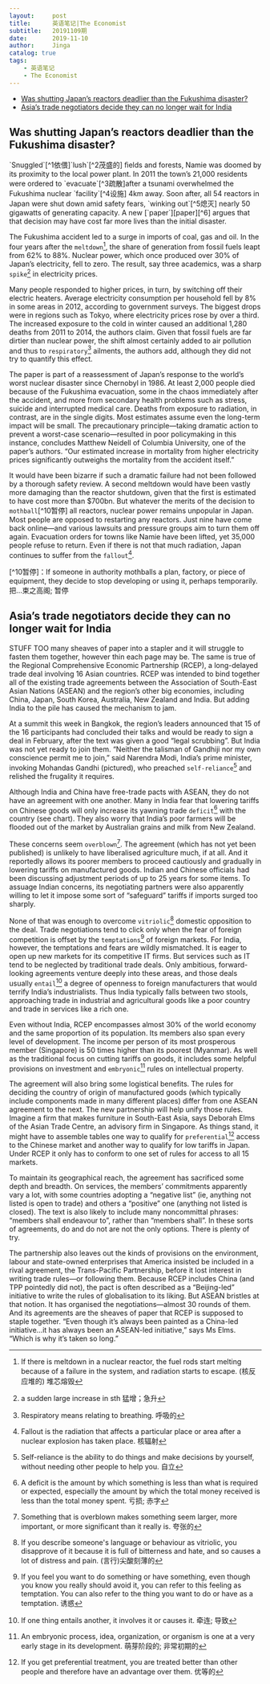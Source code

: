 ```yaml
---
layout:     post
title:      英语笔记|The Economist
subtitle:   20191109期
date:       2019-11-10
author:     Jinga
catalog: true
tags:
    - 英语笔记
    - The Economist
---
```

* [Was shutting Japan’s reactors deadlier than the Fukushima disaster?](#1)
* [Asia’s trade negotiators decide they can no longer wait for India](#2)

<h2 id="1">Was shutting Japan’s reactors deadlier than the Fukushima disaster?</h2>
`Snuggled`[^1依偎]`lush`[^2茂盛的] ﬁelds and forests, Namie was doomed by its proximity to the local 
power plant. In 2011 the town’s 21,000 residents were ordered to 
`evacuate`[^3疏散]after a tsunami overwhelmed the Fukushima nuclear `facility`[^4设施] 4km 
away. Soon after, all 54 reactors in Japan were shut down amid safety 
fears, `winking out`[^5熄灭] nearly 50 gigawatts of generating capacity. A new [`paper`][paper][^6] argues that that decision may have cost far more lives than the initial disaster. 

The Fukushima accident led
to a surge in imports of coal, gas and oil. In the four years after the
`meltdown`[^7堆芯熔毁], the share of generation from fossil fuels leapt from 62% to 
88%. Nuclear power, which once produced over 30% of Japan’s electricity,
fell to zero. The result, say three academics, was a sharp `spike`[^8猛增] in electricity prices. 

Many people responded to higher prices, in turn, by switching off  their electric heaters. Average electricity consumption per household  fell by 8% in some areas in 2012, according to government surveys. The  biggest drops were in regions such as Tokyo, where electricity prices  rose by over a third. The increased exposure to the cold in winter  caused an additional 1,280 deaths from 2011 to 2014, the authors claim.  Given that fossil fuels are far dirtier than nuclear power, the shift  almost certainly added to air pollution and thus to `respiratory`[^9呼吸的]  ailments, the authors add, although they did not try to quantify this  effect.

The paper is part of a reassessment of Japan’s response to the  world’s worst nuclear disaster since Chernobyl in 1986. At least 2,000  people died because of the Fukushima evacuation, some in the chaos  immediately after the accident, and more from secondary health problems  such as stress, suicide and interrupted medical care. Deaths from  exposure to radiation, in contrast, are in the single digits. Most  estimates assume even the long-term impact will be small. The  precautionary principle—taking dramatic action to prevent a worst-case  scenario—resulted in poor policymaking in this instance, concludes  Matthew Neidell of Columbia University, one of the paper’s authors. “Our  estimated increase in mortality from higher electricity prices  significantly outweighs the mortality from the accident itself.”

It would have been bizarre if such a dramatic failure had not been  followed by a thorough safety review. A second meltdown would have been  vastly more damaging than the reactor shutdown, given that the first is  estimated to have cost more than $700bn. But whatever the merits of the  decision to `mothball`[^10暂停] all reactors, nuclear power remains unpopular in  Japan. Most people are opposed to restarting any reactors. Just nine  have come back online—and various lawsuits and pressure groups aim to  turn them off again. Evacuation orders for towns like Namie have been  lifted, yet 35,000 people refuse to return. Even if there is not that  much radiation, Japan continues to suffer from the `fallout`[^11核辐射].

[^1依偎]:  If you snuggle somewhere, you settle yourself into a warm, comfortable position, especially by moving closer to another person. 

[^2茂盛的]: Lush fields or gardens have a lot of very healthy grass or plants. 

[^3疏散]:  To evacuate someone means to send them to a place of safety, away from a dangerous building, town, or area. 疏散; 使…撤离

[^4设施]: Facilities are buildings, pieces of equipment, or services that are provided for a particular purpose. 设施

[^5熄灭]: 终结；熄灭；电力瞬间中断

[paper]:http://ftp.iza.org/dp12687.pdf

[^6]:Matthew Neidell, Shinsuke Uchida and Marcella Veronesi, “Be Cautious  with the Precautionary Principle: Evidence from Fukushima Daiichi  Nuclear Accident” 

[^7堆芯熔毁]: If there is meltdown in a nuclear reactor, the fuel rods start melting because of a failure in the system, and radiation starts to escape. (核反应堆的) 堆芯熔毁

[^8猛增]: a sudden large increase in sth 猛增；急升

[^9呼吸的]: Respiratory means relating to breathing. 呼吸的

[^10暂停]：If someone in authority mothballs a plan, factory, or piece of equipment, they decide to stop developing or using it, perhaps temporarily. 把...束之高阁; 暂停

[^11核辐射]:Fallout is the radiation that affects a particular place or area after a nuclear explosion has taken place. 核辐射

<h2 id="2">Asia’s trade negotiators decide they can no longer wait for India</h2>
STUFF TOO many sheaves of paper into a stapler and it will struggle to fasten them together, however thin each page may be. The same is true of the Regional Comprehensive Economic Partnership (RCEP), a long-delayed trade deal involving 16 Asian countries. RCEP was intended to bind together all of the existing trade agreements between the Association of South-East Asian Nations (ASEAN) and the region’s other big economies, including China, Japan, South Korea, Australia, New Zealand and India. But adding India to the pile has caused the mechanism to jam.

At a summit this week in Bangkok, the region’s leaders announced that 15 of the 16 participants had concluded their talks and would be ready to sign a deal in February, after the text was given a good “legal scrubbing”. But India was not yet ready to join them. “Neither the talisman of Gandhiji nor my own conscience permit me to join,” said Narendra Modi, India’s prime minister, invoking Mohandas Gandhi (pictured), who preached `self-reliance`[^1自力更生] and relished the frugality it requires.

Although India and China have free-trade pacts with ASEAN, they do not have an agreement with one another. Many in India fear that lowering tariffs on Chinese goods will only increase its yawning trade `deficit`[^2赤字] with the country (see chart). They also worry that India’s poor farmers will be flooded out of the market by Australian grains and milk from New Zealand.

These concerns seem `overblown`[^3夸张的]. The agreement (which has not yet been published) is unlikely to have liberalised agriculture much, if at all. And it reportedly allows its poorer members to proceed cautiously and gradually in lowering tariffs on manufactured goods. Indian and Chinese officials had been discussing adjustment periods of up to 25 years for some items. To assuage Indian concerns, its negotiating partners were also apparently willing to let it impose some sort of “safeguard” tariffs if imports surged too sharply.

None of that was enough to overcome `vitriolic`[^4刻薄的] domestic opposition to the deal. Trade negotiations tend to click only when the fear of foreign competition is offset by the `temptations`[^5诱惑] of foreign markets. For India, however, the temptations and fears are wildly mismatched. It is eager to open up new markets for its competitive IT firms. But services such as IT tend to be neglected by traditional trade deals. Only ambitious, forward-looking agreements venture deeply into these areas, and those deals usually `entail`[^6导致] a degree of openness to foreign manufacturers that would terrify India’s industrialists. Thus India typically falls between two stools, approaching trade in industrial and agricultural goods like a poor country and trade in services like a rich one.

Even without India, RCEP encompasses almost 30% of the world economy and the same proportion of its population. Its members also span every level of development. The income per person of its most prosperous member (Singapore) is 50 times higher than its poorest (Myanmar). As well as the traditional focus on cutting tariffs on goods, it includes some helpful provisions on investment and `embryonic`[^7萌芽阶段的] rules on intellectual property.

The agreement will also bring some logistical benefits. The rules for deciding the country of origin of manufactured goods (which typically include components made in many different places) differ from one ASEAN agreement to the next. The new partnership will help unify those rules. Imagine a firm that makes furniture in South-East Asia, says Deborah Elms of the Asian Trade Centre, an advisory firm in Singapore. As things stand, it might have to assemble tables one way to qualify for `preferential`[^8优先的] access to the Chinese market and another way to qualify for low tariffs in Japan. Under RCEP it only has to conform to one set of rules for access to all 15 markets.

To maintain its geographical reach, the agreement has sacrificed some depth and breadth. On services, the members’ commitments apparently vary a lot, with some countries adopting a “negative list” (ie, anything not listed is open to trade) and others a “positive” one (anything not listed is closed). The text is also likely to include many noncommittal phrases: “members shall endeavour to”, rather than “members shall”. In these sorts of agreements, do and do not are not the only options. There is plenty of try.

The partnership also leaves out the kinds of provisions on the environment, labour and state-owned enterprises that America insisted be included in a rival agreement, the Trans-Pacific Partnership, before it lost interest in writing trade rules—or following them. Because RCEP includes China (and TPP pointedly did not), the pact is often described as a “Beijing-led” initiative to write the rules of globalisation to its liking. But ASEAN bristles at that notion. It has organised the negotiations—almost 30 rounds of them. And its agreements are the sheaves of paper that RCEP is supposed to staple together. “Even though it’s always been painted as a China-led initiative…it has always been an ASEAN-led initiative,” says Ms Elms. “Which is why it’s taken so long.”

[^1自力更生]: Self-reliance is the ability to do things and make decisions by yourself, without needing other people to help you. 自立

[^2赤字]: A deficit is the amount by which something is less than what is required or expected, especially the amount by which the total money received is less than the total money spent. 亏损; 赤字

[^3夸张的]: Something that is overblown makes something seem larger, more important, or more significant than it really is. 夸张的

[^4刻薄的]: If you describe someone's language or behaviour as vitriolic, you disapprove of it because it is full of bitterness and hate, and so causes a lot of distress and pain. (言行)尖酸刻薄的

[^5诱惑]: If you feel you want to do something or have something, even though you know you really should avoid it, you can refer to this feeling as temptation. You can also refer to the thing you want to do or have as a temptation. 诱惑

[^6导致]: If one thing entails another, it involves it or causes it. 牵连; 导致

[^7萌芽阶段的]: An embryonic process, idea, organization, or organism is one at a very early stage in its development. 萌芽阶段的; 非常初期的

[^8优先的]: If you get preferential treatment, you are treated better than other people and therefore have an advantage over them. 优等的
